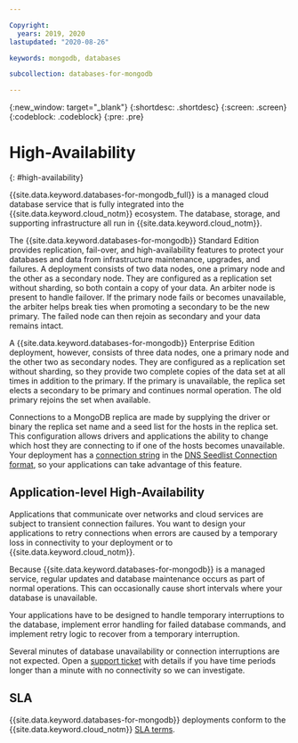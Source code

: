 ```yaml
---

Copyright:
  years: 2019, 2020
lastupdated: "2020-08-26"

keywords: mongodb, databases

subcollection: databases-for-mongodb

---
```


{:new_window: target="_blank"}
{:shortdesc: .shortdesc}
{:screen: .screen}
{:codeblock: .codeblock}
{:pre: .pre}

# High-Availability
{: #high-availability}

{{site.data.keyword.databases-for-mongodb_full}} is a managed cloud database service that is fully integrated into the {{site.data.keyword.cloud_notm}} ecosystem. The database, storage, and supporting infrastructure all run in {{site.data.keyword.cloud_notm}}.

The {{site.data.keyword.databases-for-mongodb}} Standard Edition provides replication, fail-over, and high-availability features to protect your databases and data from infrastructure maintenance, upgrades, and failures. A deployment consists of two data nodes, one a primary node and the other as a secondary node. They are configured as a replication set without sharding, so both contain a copy of your data. An arbiter node is present to handle failover. If the primary node fails or becomes unavailable, the arbiter helps break ties when promoting a secondary to be the new primary. The failed node can then rejoin as secondary and your data remains intact.

A {{site.data.keyword.databases-for-mongodb}} Enterprise Edition deployment, however, consists of three data nodes, one a primary node and the other two as secondary nodes. They are configured as a replication set without sharding, so they provide two complete copies of the data set at all times in addition to the primary. If the primary is unavailable, the replica set elects a secondary to be primary and continues normal operation. The old primary rejoins the set when available. 

Connections to a MongoDB replica are made by supplying the driver or binary the replica set name and a seed list for the hosts in the replica set. This configuration allows drivers and applications the ability to change which host they are connecting to if one of the hosts becomes unavailable. Your deployment has a [connection string](/docs/databases-for-mongodb?topic=databases-for-mongodb-connection-strings) in the [DNS Seedlist Connection format](https://docs.mongodb.com/manual/reference/connection-string/#dns-seedlist-connection-format), so your applications can take advantage of this feature.
 
## Application-level High-Availability

Applications that communicate over networks and cloud services are subject to transient connection failures. You want to design your applications to retry connections when errors are caused by a temporary loss in connectivity to your deployment or to {{site.data.keyword.cloud_notm}}.

Because {{site.data.keyword.databases-for-mongodb}} is a managed service, regular updates and database maintenance occurs as part of normal operations. This can occasionally cause short intervals where your database is unavailable.

Your applications have to be designed to handle temporary interruptions to the database, implement error handling for failed database commands, and implement retry logic to recover from a temporary interruption.

Several minutes of database unavailability or connection interruptions are not expected. Open a [support ticket](https://cloud.ibm.com/unifiedsupport/cases/add) with details if you have time periods longer than a minute with no connectivity so we can investigate.

## SLA

{{site.data.keyword.databases-for-mongodb}} deployments conform to the {{site.data.keyword.cloud_notm}} [SLA terms](/docs/overview?topic=overview-slas).


